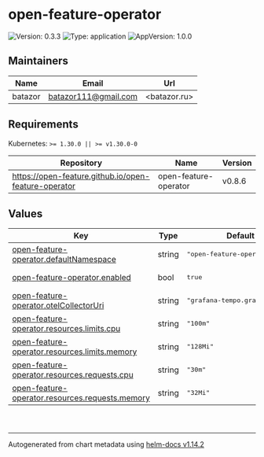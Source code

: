 # open-feature-operator

![Version: 0.3.3](https://img.shields.io/badge/Version-0.3.3-informational?style=flat-square) ![Type: application](https://img.shields.io/badge/Type-application-informational?style=flat-square) ![AppVersion: 1.0.0](https://img.shields.io/badge/AppVersion-1.0.0-informational?style=flat-square)

## Maintainers

| Name | Email | Url |
| ---- | ------ | --- |
| batazor | <batazor111@gmail.com> | <batazor.ru> |

## Requirements

Kubernetes: `>= 1.30.0 || >= v1.30.0-0`

| Repository | Name | Version |
|------------|------|---------|
| https://open-feature.github.io/open-feature-operator | open-feature-operator | v0.8.6 |

## Values

<table height="400px" >
	<thead>
		<th>Key</th>
		<th>Type</th>
		<th>Default</th>
		<th>Description</th>
	</thead>
	<tbody>
		<tr>
			<td id="open-feature-operator--defaultNamespace"><a href="./values.yaml#L8">open-feature-operator.defaultNamespace</a></td>
			<td>
string
</td>
			<td>
				<div style="max-width: 300px;">
<pre lang="json">
"open-feature-operator"
</pre>
</div>
			</td>
			<td></td>
		</tr>
		<tr>
			<td id="open-feature-operator--enabled"><a href="./values.yaml#L6">open-feature-operator.enabled</a></td>
			<td>
bool
</td>
			<td>
				<div style="max-width: 300px;">
<pre lang="json">
true
</pre>
</div>
			</td>
			<td></td>
		</tr>
		<tr>
			<td id="open-feature-operator--otelCollectorUri"><a href="./values.yaml#L10">open-feature-operator.otelCollectorUri</a></td>
			<td>
string
</td>
			<td>
				<div style="max-width: 300px;">
<pre lang="json">
"grafana-tempo.grafana:4317"
</pre>
</div>
			</td>
			<td></td>
		</tr>
		<tr>
			<td id="open-feature-operator--resources--limits--cpu"><a href="./values.yaml#L14">open-feature-operator.resources.limits.cpu</a></td>
			<td>
string
</td>
			<td>
				<div style="max-width: 300px;">
<pre lang="json">
"100m"
</pre>
</div>
			</td>
			<td></td>
		</tr>
		<tr>
			<td id="open-feature-operator--resources--limits--memory"><a href="./values.yaml#L15">open-feature-operator.resources.limits.memory</a></td>
			<td>
string
</td>
			<td>
				<div style="max-width: 300px;">
<pre lang="json">
"128Mi"
</pre>
</div>
			</td>
			<td></td>
		</tr>
		<tr>
			<td id="open-feature-operator--resources--requests--cpu"><a href="./values.yaml#L17">open-feature-operator.resources.requests.cpu</a></td>
			<td>
string
</td>
			<td>
				<div style="max-width: 300px;">
<pre lang="json">
"30m"
</pre>
</div>
			</td>
			<td></td>
		</tr>
		<tr>
			<td id="open-feature-operator--resources--requests--memory"><a href="./values.yaml#L18">open-feature-operator.resources.requests.memory</a></td>
			<td>
string
</td>
			<td>
				<div style="max-width: 300px;">
<pre lang="json">
"32Mi"
</pre>
</div>
			</td>
			<td></td>
		</tr>
	</tbody>
</table>

----------------------------------------------
Autogenerated from chart metadata using [helm-docs v1.14.2](https://github.com/norwoodj/helm-docs/releases/v1.14.2)